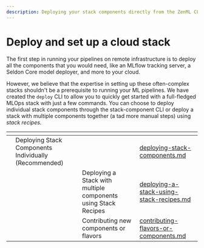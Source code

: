 ```yaml
---
description: Deploying your stack components directly from the ZenML CLI
---
```


# Deploy and set up a cloud stack

The first step in running your pipelines on remote infrastructure is to deploy all the components that you would need, like an MLflow tracking server, a Seldon Core model deployer, and more to your cloud.&#x20;

However, we believe that the expertise in setting up these often-complex stacks shouldn't be a prerequisite to running your ML pipelines. We have created the `deploy` CLI to allow you to quickly get started with a full-fledged MLOps stack with just a few commands. You can choose to deploy individual stack components through the stack-component CLI or deploy a stack with multiple components together (a tad more manual steps) using _stack recipes._&#x20;

<table data-view="cards"><thead><tr><th></th><th></th><th></th><th data-hidden data-card-target data-type="content-ref"></th></tr></thead><tbody><tr><td></td><td>Deploying Stack Components Individually (Recommended)</td><td></td><td><a href="deploying-stack-components.md">deploying-stack-components.md</a></td></tr><tr><td></td><td></td><td>Deploying a Stack with multiple components using Stack Recipes</td><td><a href="deploying-a-stack-using-stack-recipes.md">deploying-a-stack-using-stack-recipes.md</a></td></tr><tr><td></td><td></td><td>Contributing new components or flavors</td><td><a href="contributing-flavors-or-components.md">contributing-flavors-or-components.md</a></td></tr></tbody></table>

##

